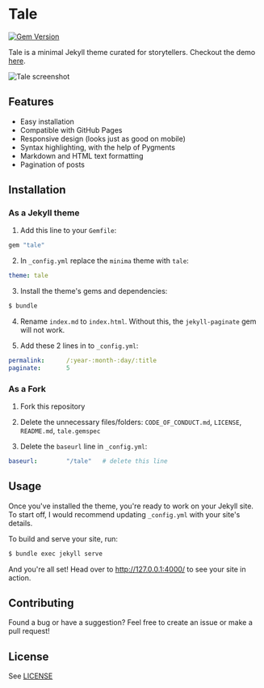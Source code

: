 # Tale

[![Gem Version](https://badge.fury.io/rb/tale.svg)](https://badge.fury.io/rb/tale)

Tale is a minimal Jekyll theme curated for storytellers. Checkout the demo [here](https://chesterhow.github.io/tale/).

![Tale screenshot](http://i.imgur.com/pXZrtmo.png)

## Features
- Easy installation
- Compatible with GitHub Pages
- Responsive design (looks just as good on mobile)
- Syntax highlighting, with the help of Pygments
- Markdown and HTML text formatting
- Pagination of posts

## Installation
### As a Jekyll theme
1. Add this line to your `Gemfile`:

```ruby
gem "tale"
```

2. In `_config.yml` replace the `minima` theme with `tale`:

```yaml
theme: tale
```

3. Install the theme's gems and dependencies:

```bash
$ bundle
```

4. Rename `index.md` to `index.html`. Without this, the `jekyll-paginate` gem will not work.

5. Add these 2 lines in to `_config.yml`:

```yaml
permalink:      /:year-:month-:day/:title
paginate:       5
```

### As a Fork
1. Fork this repository

2. Delete the unnecessary files/folders: `CODE_OF_CONDUCT.md`, `LICENSE`, `README.md`, `tale.gemspec`

3. Delete the `baseurl` line in `_config.yml`:

```yaml
baseurl:        "/tale"   # delete this line
```

## Usage
Once you've installed the theme, you're ready to work on your Jekyll site. To start off, I would recommend updating `_config.yml` with your site's details.

To build and serve your site, run:

```bash
$ bundle exec jekyll serve
```

And you're all set! Head over to http://127.0.0.1:4000/ to see your site in action.

## Contributing
Found a bug or have a suggestion? Feel free to create an issue or make a pull request!

## License
See [LICENSE](https://github.com/chesterhow/tale/blob/master/LICENSE)
